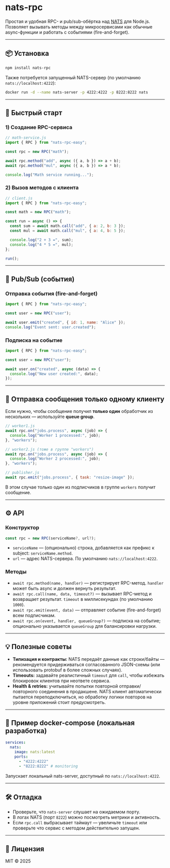 # nats-rpc

Простая и удобная RPC- и pub/sub-обёртка над [NATS](https://nats.io/) для Node.js.
Позволяет вызывать методы между микросервисами как обычные async-функции и работать с событиями (fire-and-forget).

---

## 📦 Установка

```bash
npm install nats-rpc
```

Также потребуется запущенный NATS-сервер (по умолчанию `nats://localhost:4222`):

```bash
docker run -d --name nats-server -p 4222:4222 -p 8222:8222 nats
```

---

## 🚀 Быстрый старт

### 1) Создание RPC-сервиса

```js
// math-service.js
import { RPC } from "nats-rpc-easy";

const rpc = new RPC("math");

await rpc.method("add", async ({ a, b }) => a + b);
await rpc.method("mul", async ({ a, b }) => a * b);

console.log("Math service running...");
```

### 2) Вызов методов с клиента

```js
// client.js
import { RPC } from "nats-rpc-easy";

const math = new RPC("math");

const run = async () => {
  const sum = await math.call("add", { a: 2, b: 3 });
  const mul = await math.call("mul", { a: 4, b: 5 });

  console.log("2 + 3 =", sum);
  console.log("4 * 5 =", mul);
};

run();
```

---

## 🔔 Pub/Sub (события)

### Отправка события (fire-and-forget)

```js
import { RPC } from "nats-rpc-easy";

const user = new RPC("user");

await user.emit("created", { id: 1, name: "Alice" });
console.log("Event sent: user.created");
```

### Подписка на событие

```js
import { RPC } from "nats-rpc-easy";

const user = new RPC("user");

await user.on("created", async (data) => {
  console.log("New user created:", data);
});
```

---

## 🎯 Отправка сообщения только одному клиенту

Если нужно, чтобы сообщение получил **только один** обработчик из нескольких — используйте **queue group**.

```js
// worker1.js
await rpc.on("jobs.process", async (job) => {
  console.log("Worker 1 processed:", job);
}, "workers");

// worker2.js (тоже в группе "workers")
await rpc.on("jobs.process", async (job) => {
  console.log("Worker 2 processed:", job);
}, "workers");

// publisher.js
await rpc.emit("jobs.process", { task: "resize-image" });
```

В этом случае только один из подписчиков в группе `workers` получит сообщение.

---

## ⚙️ API

### Конструктор

```js
const rpc = new RPC(serviceName?, url?);
```

* `serviceName` — (опционально) строка, добавляется как префикс к subject: `serviceName.method`.
* `url` — адрес NATS-сервера. По умолчанию `nats://localhost:4222`.

### Методы

* `await rpc.method(name, handler)` — регистрирует RPC-метод. `handler` может быть async и должен вернуть результат.
* `await rpc.call(name, data, timeout?)` — вызывает RPC-метод и возвращает результат. `timeout` в миллисекундах (по умолчанию `1000`).
* `await rpc.emit(event, data)` — отправляет событие (fire-and-forget) всем подписчикам.
* `await rpc.on(event, handler, queueGroup?)` — подписка на событие; опционально указывается `queueGroup` для балансировки нагрузки.

---

## 💡 Полезные советы

* **Типизация и контракты:** NATS передаёт данные как строки/байты — рекомендуется придерживаться согласованного JSON-схемы (или использовать protobuf в более сложных случаях).
* **Timeouts:** задавайте реалистичный `timeout` для `call`, чтобы избежать блокировок клиентов при неответе сервиса.
* **Health & retries:** учитывайте попытки повторной отправки/повторного соединения в продакшене. NATS клиент автоматически пытается переподключиться, но обработку логики повторов на уровне приложений стоит предусмотреть.

---

## 🧪 Пример docker-compose (локальная разработка)

```yaml
services:
  nats:
    image: nats:latest
    ports:
      - "4222:4222"
      - "8222:8222" # monitoring
```

Запускает локальный nats-server, доступный по `nats://localhost:4222`.

---

## 🛠️ Отладка

* Проверьте, что `nats-server` слушает на ожидаемом порту.
* В логах NATS (порт `8222`) можно посмотреть метрики и активность.
* Если `rpc.call` выбрасывает таймаут — увеличьте `timeout` или проверьте что сервис с методом действительно запущен.

---

## 📜 Лицензия

MIT © 2025
